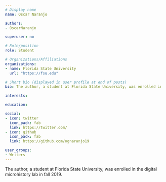 ```yaml
---
# Display name
name: Oscar Naranjo

authors:
- OscarNaranjo

superuser: no

# Role/position
role: Student

# Organizations/Affiliations
organizations:
- name: Florida State University
  url: "https://fsu.edu"

# Short bio (displayed in user profile at end of posts)
bio: The author, a student at Florida State University, was enrolled in the digital microhistory lab in fall 2019.

interests:

education:

social:
- icon: twitter
  icon_pack: fab
  link: https://twitter.com/
- icon: github
  icon_pack: fab
  link: https://github.com/ognaranjo19

user_groups:
- Writers
---
```

The author, a student at Florida State University, was enrolled in the digital microhistory lab in fall 2019.
